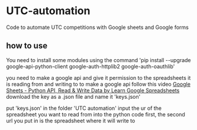 # UTC-automation
Code to automate UTC competitions with Google sheets and Google forms

## how to use
You need to install some modules using the command 'pip install --upgrade google-api-python-client google-auth-httplib2 google-auth-oauthlib'

you need to make a google api and give it permission to the spreadsheets it is reading from and writing to
to make a google api follow this video [Google Sheets - Python API, Read & Write Data by Learn Google Spreadsheets](https://youtu.be/4ssigWmExak)
download the key as a .json file and name it 'keys.json'

put 'keys.json' in the folder 'UTC automation'
input the ur of the spreadsheet you want to read from into the python code first, the second url you put in is the spreadsheet where it will write to
